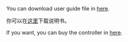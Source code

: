You can download user guide file in [here](https://github.com/LeonBard/Air-Fryer-Controller-For-Reflowsoldering/raw/main/Air-Fryer-Controller-For-Reflowsoldering.pdf).

你可以在[这里](https://github.com/LeonBard/Air-Fryer-Controller-For-Reflowsoldering/raw/main/Air-Fryer-Controller-For-Reflowsoldering.pdf)下载说明书。

If you want, you can buy the controller in [here](https://c.tb.cn/s5.iGHzD).
